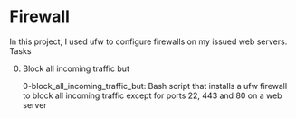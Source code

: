 # Firewall



In this project, I used ufw to configure firewalls on my issued web servers. Tasks



0. Block all incoming traffic but

    0-block_all_incoming_traffic_but: Bash script that installs a ufw firewall to block all incoming traffic except for ports 22, 443 and 80 on a web server
